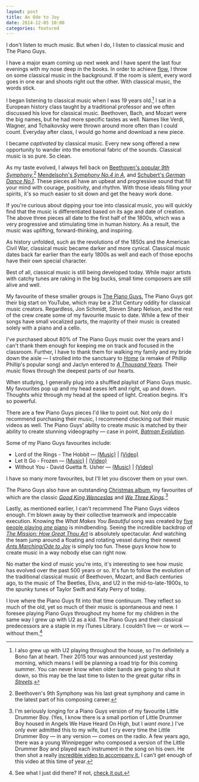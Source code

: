 ```yaml
---
layout: post
title: An Ode to Joy
date: 2014-12-05 10:00
categories: featured
---
```


I don't listen to much music. But when I do, I listen to classical music and The Piano Guys.

I have a major exam coming up next week and I have spent the last four evenings with my nose deep in the books. In order to achieve [flow](http://www.ted.com/talks/mihaly_csikszentmihalyi_on_flow?language=en), I throw on some classical music in the background. If the room is silent, every word goes in one ear and shoots right out the other. With classical music, the words stick.

I began listening to classical music when I was 19 years old.[^1] I sat in a European history class taught by a traditional professor and we often discussed his love for classical music. Beethoven, Bach, and Mozart were the big names, but he had more specific tastes as well. Names like Verdi, Wagner, and Tchaikovsky were thrown around more often than I could count. Everyday after class, I would go home and download a new piece.

I became *captivated* by classical music. Every new song offered a new opportunity to wander into the emotional fabric of the sounds. Classical music is so pure. So clean. 

As my taste evolved, I always fell back on [Beethoven's popular *9th Symphony*](https://itunes.apple.com/ca/album/beethoven-9th-symphony/id531215929?uo=4&at=1l3v5At),[^2]  [Mendelsohn's *Symphony No.4 in A*](https://itunes.apple.com/ca/album/mendelsohn-symphonies-nos./id281831917?uo=4&at=1l3v5At), and [Schubert's *German Dance No.1*](https://itunes.apple.com/ca/album/german-dance-no.-1-in-c-major/id420175341?i=420175363&uo=4&at=1l3v5At). These pieces all have an upbeat and progressive sound that fill your mind with courage, positivity, and rhythm. With those ideals filling your spirits, it's so much easier to sit down and get the heavy work done. 

If you're curious about dipping your toe into classical music, you will quickly find that the music is differentiated based on its age and date of creation. The above three pieces all date to the first half of the 1800s, which was a very progressive and stimulating time in human history. As a result, the music was uplifting, forward-thinking, and inspiring.

As history unfolded, such as the revolutions of the 1850s and the American Civil War, classical music became darker and more cynical. Classical music dates back far earlier than the early 1800s as well and each of those epochs have their own special character.

Best of all, classical music is still being developed today. While major artists with catchy tunes are raking in the big bucks, small time composers are still alive and well.

My favourite of these smaller groups is [The Piano Guys.](http://thepianoguys.com) The Piano Guys got their big start on YouTube, which may be a 21st Century oddity for classical music creators. Regardless, Jon Schmidt, Steven Sharp Nelson, and the rest of the crew create some of my favourite music to date. While a few of their songs have small vocalized parts, the majority of their music is created solely with a piano and a cello.

I've purchased about 80% of The Piano Guys music over the years and I can't thank them enough for keeping me on track and focused in the classroom. Further, I have to thank them for walking my family and my bride down the aisle — I strolled into the sanctuary to [*Home*](https://itunes.apple.com/ca/album/home/id646940940?i=646941041&uo=4&at=1l3v5At) (a remake of Phillip Phillip's popular song) and Jaclyn entered to [*A Thousand Years*](https://itunes.apple.com/ca/album/a-thousand-years/id588855725?i=588855786&uo=4&at=1l3v5At). Their music flows through the deepest parts of our hearts.

When studying, I generally plug into a shuffled playlist of Piano Guys music. My favourites pop up and my head eases left and right, up and down. Thoughts whiz through my head at the speed of light. Creation begins. It's so powerful.

There are a few Piano Guys pieces I'd like to point out. Not only do I recommend purchasing their music, I recommend checking out their music videos as well. The Piano Guys' ability to create music is matched by their ability to create stunning videography — case in point, [*Batman Evolution*](http://vimeo.com/109485670).

Some of my Piano Guys favourites include:

* Lord of the Rings - The Hobbit — [(Music)](https://itunes.apple.com/ca/album/lord-of-the-rings/id579731726?i=579731747&uo=4&at=1l3v5At) | [(Video)](http://thepianoguys.com/portfolio/lord-of-the-rings-the-hobbit/)
* Let It Go - Frozen — [(Music)](https://itunes.apple.com/ca/album/let-it-go/id816515798?i=816515809&uo=4&at=1l3v5At) | [(Video)](http://thepianoguys.com/portfolio/let-it-go/)
* Without You - David Guetta ft. Usher — [(Music)](https://itunes.apple.com/ca/album/without-you/id588855725?i=588855808&uo=4&at=1l3v5At) | [(Video)](http://thepianoguys.com/portfolio/david-guetta-without-you-ft-usher-pianocello-cover/)

I have so many more favourites, but I'll let you discover them on your own. 

The Piano Guys also have an outstanding [Christmas album](https://itunes.apple.com/ca/album/a-family-christmas/id694429957?uo=4&at=1l3v5At), my favourites of which are the classic [*Good King Wenceslas*](https://itunes.apple.com/ca/album/good-king-wenceslas/id694429957?i=694429963&uo=4&at=1l3v5At) and [*We Three Kings*](https://itunes.apple.com/ca/album/we-three-kings/id694972234?i=694972317&uo=4&at=1l3v5At).[^3]

Lastly, as mentioned earlier, I can't recommend The Piano Guys videos enough. I'm blown away by their collective teamwork and impeccable execution. Knowing the *What Makes You Beautiful* song was created by [five people playing *one* piano](http://thepianoguys.com/portfolio/one-direction-what-makes-you-beautiful/) is mindbending. Seeing the incredible backdrop of [*The Mission: How Great Thou Art*](http://thepianoguys.com/portfolio/mission-great-thou-art/) is absolutely spectacular. And watching the team jump around a floating and rotating vessel during their newest [*Ants Marching/Ode to Joy*](http://thepianoguys.com/portfolio/am/) is simply too fun. These guys know how to create music in a way nobody else can right now.

No matter the kind of music you're into, it's interesting to see how music has evolved over the past 500 years or so. It's fun to follow the evolution of the traditional classical music of Beethoven, Mozart, and Bach centuries ago, to the music of The Beetles, Elvis, and U2 in the mid-to-late-1900s, to the spunky tunes of Taylor Swift and Katy Perry of today. 

I love where the Piano Guys fit into that time continuum. They reflect so much of the old, yet so much of their music is spontaneous and new. I foresee playing Piano Guys throughout my home for my children in the same way I grew up with U2 as a kid. The Piano Guys and their classical predecessors are a staple in my iTunes Library. I couldn't live — or work — without them.[^4]

[^1]: I also grew up with U2 playing throughout the house, so I'm definitely a Bono fan at heart. Their 2015 tour was announced just yesterday morning, which means I will be planning a road trip for this coming summer. You can never know when older bands are going to shut it down, so this may be the last time to listen to the great guitar rifts in [*Streets*](https://itunes.apple.com/ca/album/where-the-streets-have-no-name/id267826054?i=267826116&uo=4&at=1l3v5At).

[^2]: Beethoven's 9th Symphony was his last great symphony and came in the latest part of his composing career. 

[^3]: I'm seriously longing for a Piano Guys version of my favourite Little Drummer Boy. (Yes, I know there is a small portion of Little Drummer Boy housed in Angels We Have Heard On High, but I *want more*.) I've only ever admitted this to my wife, but I cry every time the Little Drummer Boy — in any version — comes on the radio. A few years ago, there was a young Winnipegger who composed a version of the Little Drummer Boy and played each instrument in the song on his own. He then shot a really [incredible video to accompany it.](http://youtu.be/IrNcD34KFhM) I can't get enough of this video at this time of year.

[^4]: See what I just did there? If not, [check it out.](https://itunes.apple.com/ca/album/with-or-without-you/id267826054?i=267826308&uo=4&at=1l3v5At)